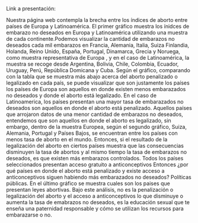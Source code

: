 Link a presentación: 

Nuestra página web contempla la brecha entre los índices de aborto entre países de Europa y Latinoamérica.
El primer gráfico muestra los ínidces de embarazo no deseados en Europa y Latinoamérica utilizando una muestra de cada continente.Podemos visualizar  la cantidad de embarazos no deseados cada mil embarazos en Francia, Alemania, Italia, Suiza Finlandia, Holanda, Reino Unido, España, Portugal, Dinamarca, Grecia y Noruega, como muestra representativa de Europa , y en el caso de Latinoamérica, la muestra se recoge desde Argentina, Bolivia, Chile, Colombia, Ecuador, Uruguay, Perú, República Domicana y Cuba.
Según el gráfico, comparando con la tabla que se muestra más abajo acerca del aborto penalizado o legalizado en cada país, se puede visualizar que son justamente los países los países de Europa son aquellos en donde existen menos embarazados no deseados y donde el aborto está legalizado. En el caso de Latinoamerica, los países presentan una mayor tasa de embarazados no deseados son aquellos en donde el aborto está penalizado.
Aquellos países que arrojaron datos de una menor cantidad de embarazos no deseados, entendemos que son aquellos en donde el aborto es legalizado, sin embargo, dentro de la muestra Europea, según el segundo gráfico, Suiza, Alemania, Portugal y Países Bajos, se encuentran entre los países con menos tasa de aborto en el mundo.
Entonces, si el resultado de la legalización del aborto en ciertos países muestra que las consecuencias disminuyen la tasa de abortos y al mismo tiempo la tasa de embarazos no deseados, es que existen más embarazos controlados. 
Todos los países seleccionados presentan acceso gratuito a anticonceptivos Entonces ¿por qué países en donde el aborto está penalizado y existe acceso a anticonceptivos siguen habiendo más embarazados no deseados? Políticas públicas. En el último gráfico se muestra cuales son los paises que presentan leyes abortivas.
Bajo este análisis, no es la penalización o legalización del aborto y el acceso a anticonceptivos lo que disminuye o aumenta la tasa de emabrazos no deseados, es la educación sexual que te enseña una paternidad responsable y cómo se utilizan los recursos para embarazarse o no.
